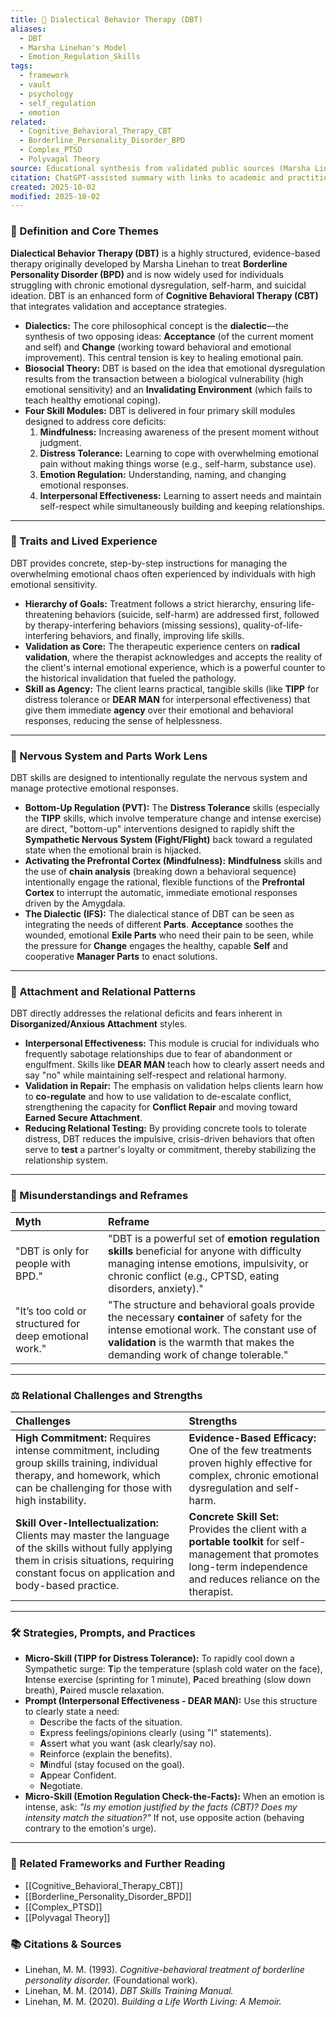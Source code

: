 ```yaml
---
title: 🔄 Dialectical Behavior Therapy (DBT)
aliases:
  - DBT
  - Marsha Linehan's Model
  - Emotion_Regulation_Skills
tags:
  - framework
  - vault
  - psychology
  - self_regulation
  - emotion
related:
  - Cognitive_Behavioral_Therapy_CBT
  - Borderline_Personality_Disorder_BPD
  - Complex_PTSD
  - Polyvagal Theory
source: Educational synthesis from validated public sources (Marsha Linehan's model)
citation: ChatGPT-assisted summary with links to academic and practitioner materials
created: 2025-10-02
modified: 2025-10-02
---
```


<!-- @format -->

### 🧩 Definition and Core Themes

**Dialectical Behavior Therapy (DBT)** is a highly structured, evidence-based therapy
originally developed by Marsha Linehan to treat **Borderline Personality Disorder
(BPD)** and is now widely used for individuals struggling with chronic emotional
dysregulation, self-harm, and suicidal ideation. DBT is an enhanced form of **Cognitive
Behavioral Therapy (CBT)** that integrates validation and acceptance strategies.

- **Dialectics:** The core philosophical concept is the **dialectic**—the synthesis of
  two opposing ideas: **Acceptance** (of the current moment and self) and **Change**
  (working toward behavioral and emotional improvement). This central tension is key to
  healing emotional pain.
- **Biosocial Theory:** DBT is based on the idea that emotional dysregulation results
  from the transaction between a biological vulnerability (high emotional sensitivity)
  and an **Invalidating Environment** (which fails to teach healthy emotional coping).
- **Four Skill Modules:** DBT is delivered in four primary skill modules designed to
  address core deficits:
  1. **Mindfulness:** Increasing awareness of the present moment without judgment.
  2. **Distress Tolerance:** Learning to cope with overwhelming emotional pain without
     making things worse (e.g., self-harm, substance use).
  3. **Emotion Regulation:** Understanding, naming, and changing emotional responses.
  4. **Interpersonal Effectiveness:** Learning to assert needs and maintain self-respect
     while simultaneously building and keeping relationships.

---

### 🌿 Traits and Lived Experience

DBT provides concrete, step-by-step instructions for managing the overwhelming emotional
chaos often experienced by individuals with high emotional sensitivity.

- **Hierarchy of Goals:** Treatment follows a strict hierarchy, ensuring
  life-threatening behaviors (suicide, self-harm) are addressed first, followed by
  therapy-interfering behaviors (missing sessions), quality-of-life-interfering
  behaviors, and finally, improving life skills.
- **Validation as Core:** The therapeutic experience centers on **radical validation**,
  where the therapist acknowledges and accepts the reality of the client's internal
  emotional experience, which is a powerful counter to the historical invalidation that
  fueled the pathology.
- **Skill as Agency:** The client learns practical, tangible skills (like **TIPP** for
  distress tolerance or **DEAR MAN** for interpersonal effectiveness) that give them
  immediate **agency** over their emotional and behavioral responses, reducing the sense
  of helplessness.

---

### 🧠 Nervous System and Parts Work Lens

DBT skills are designed to intentionally regulate the nervous system and manage
protective emotional responses.

- **Bottom-Up Regulation (PVT):** The **Distress Tolerance** skills (especially the
  **TIPP** skills, which involve temperature change and intense exercise) are direct,
  "bottom-up" interventions designed to rapidly shift the **Sympathetic Nervous System
  (Fight/Flight)** back toward a regulated state when the emotional brain is hijacked.
- **Activating the Prefrontal Cortex (Mindfulness):** **Mindfulness** skills and the use
  of **chain analysis** (breaking down a behavioral sequence) intentionally engage the
  rational, flexible functions of the **Prefrontal Cortex** to interrupt the automatic,
  immediate emotional responses driven by the Amygdala.
- **The Dialectic (IFS):** The dialectical stance of DBT can be seen as integrating the
  needs of different **Parts**. **Acceptance** soothes the wounded, emotional **Exile
  Parts** who need their pain to be seen, while the pressure for **Change** engages the
  healthy, capable **Self** and cooperative **Manager Parts** to enact solutions.

---

### 💞 Attachment and Relational Patterns

DBT directly addresses the relational deficits and fears inherent in
**Disorganized/Anxious Attachment** styles.

- **Interpersonal Effectiveness:** This module is crucial for individuals who frequently
  sabotage relationships due to fear of abandonment or engulfment. Skills like **DEAR
  MAN** teach how to clearly assert needs and say "no" while maintaining self-respect
  and relational harmony.
- **Validation in Repair:** The emphasis on validation helps clients learn how to
  **co-regulate** and how to use validation to de-escalate conflict, strengthening the
  capacity for **Conflict Repair** and moving toward **Earned Secure Attachment**.
- **Reducing Relational Testing:** By providing concrete tools to tolerate distress, DBT
  reduces the impulsive, crisis-driven behaviors that often serve to **test** a
  partner's loyalty or commitment, thereby stabilizing the relationship system.

---

### 🔄 Misunderstandings and Reframes

| Myth                                                   | Reframe                                                                                                                                                                                                                |
| :----------------------------------------------------- | :--------------------------------------------------------------------------------------------------------------------------------------------------------------------------------------------------------------------- |
| "DBT is only for people with BPD."                     | "DBT is a powerful set of **emotion regulation skills** beneficial for anyone with difficulty managing intense emotions, impulsivity, or chronic conflict (e.g., CPTSD, eating disorders, anxiety)."                   |
| "It’s too cold or structured for deep emotional work." | "The structure and behavioral goals provide the necessary **container** of safety for the intense emotional work. The constant use of **validation** is the warmth that makes the demanding work of change tolerable." |

---

### ⚖️ Relational Challenges and Strengths

| Challenges                                                                                                                                                                                           | Strengths                                                                                                                                                               |
| :--------------------------------------------------------------------------------------------------------------------------------------------------------------------------------------------------- | :---------------------------------------------------------------------------------------------------------------------------------------------------------------------- |
| **High Commitment:** Requires intense commitment, including group skills training, individual therapy, and homework, which can be challenging for those with high instability.                       | **Evidence-Based Efficacy:** One of the few treatments proven highly effective for complex, chronic emotional dysregulation and self-harm.                              |
| **Skill Over-Intellectualization:** Clients may master the language of the skills without fully applying them in crisis situations, requiring constant focus on application and body-based practice. | **Concrete Skill Set:** Provides the client with a **portable toolkit** for self-management that promotes long-term independence and reduces reliance on the therapist. |

---

### 🛠️ Strategies, Prompts, and Practices

- **Micro-Skill (TIPP for Distress Tolerance):** To rapidly cool down a Sympathetic
  surge: **T**ip the temperature (splash cold water on the face), **I**ntense exercise
  (sprinting for 1 minute), **P**aced breathing (slow down breath), **P**aired muscle
  relaxation.
- **Prompt (Interpersonal Effectiveness - DEAR MAN):** Use this structure to clearly
  state a need:
  - **D**escribe the facts of the situation.
  - **E**xpress feelings/opinions clearly (using "I" statements).
  - **A**ssert what you want (ask clearly/say no).
  - **R**einforce (explain the benefits).
  - **M**indful (stay focused on the goal).
  - **A**ppear Confident.
  - **N**egotiate.
- **Micro-Skill (Emotion Regulation Check-the-Facts):** When an emotion is intense, ask:
  _"Is my emotion justified by the facts (CBT)? Does my intensity match the situation?"_
  If not, use opposite action (behaving contrary to the emotion's urge).

---

### 🔗 Related Frameworks and Further Reading

- [[Cognitive_Behavioral_Therapy_CBT]]
- [[Borderline_Personality_Disorder_BPD]]
- [[Complex_PTSD]]
- [[Polyvagal Theory]]

### 📚 Citations & Sources

- Linehan, M. M. (1993). _Cognitive-behavioral treatment of borderline personality
  disorder._ (Foundational work).
- Linehan, M. M. (2014). _DBT Skills Training Manual._
- Linehan, M. M. (2020). _Building a Life Worth Living: A Memoir._
